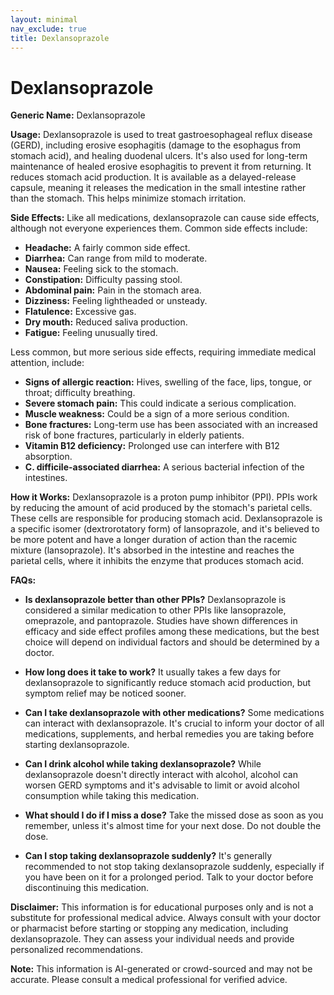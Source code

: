 ```yaml
---
layout: minimal
nav_exclude: true
title: Dexlansoprazole
---
```


# Dexlansoprazole

**Generic Name:** Dexlansoprazole

**Usage:** Dexlansoprazole is used to treat gastroesophageal reflux disease (GERD), including erosive esophagitis (damage to the esophagus from stomach acid), and healing duodenal ulcers.  It's also used for long-term maintenance of healed erosive esophagitis to prevent it from returning. It reduces stomach acid production.  It is available as a delayed-release capsule, meaning it releases the medication in the small intestine rather than the stomach. This helps minimize stomach irritation.


**Side Effects:**  Like all medications, dexlansoprazole can cause side effects, although not everyone experiences them.  Common side effects include:

* **Headache:** A fairly common side effect.
* **Diarrhea:** Can range from mild to moderate.
* **Nausea:**  Feeling sick to the stomach.
* **Constipation:** Difficulty passing stool.
* **Abdominal pain:** Pain in the stomach area.
* **Dizziness:** Feeling lightheaded or unsteady.
* **Flatulence:** Excessive gas.
* **Dry mouth:** Reduced saliva production.
* **Fatigue:** Feeling unusually tired.


Less common, but more serious side effects, requiring immediate medical attention, include:

* **Signs of allergic reaction:** Hives, swelling of the face, lips, tongue, or throat; difficulty breathing.
* **Severe stomach pain:**  This could indicate a serious complication.
* **Muscle weakness:**  Could be a sign of a more serious condition.
* **Bone fractures:** Long-term use has been associated with an increased risk of bone fractures, particularly in elderly patients.
* **Vitamin B12 deficiency:** Prolonged use can interfere with B12 absorption.
* **C. difficile-associated diarrhea:**  A serious bacterial infection of the intestines.


**How it Works:** Dexlansoprazole is a proton pump inhibitor (PPI).  PPIs work by reducing the amount of acid produced by the stomach's parietal cells.  These cells are responsible for producing stomach acid.  Dexlansoprazole is a specific isomer (dextrorotatory form) of lansoprazole, and it's believed to be more potent and have a longer duration of action than the racemic mixture (lansoprazole).  It's absorbed in the intestine and reaches the parietal cells, where it inhibits the enzyme that produces stomach acid.


**FAQs:**

* **Is dexlansoprazole better than other PPIs?**  Dexlansoprazole is considered a similar medication to other PPIs like lansoprazole, omeprazole, and pantoprazole.  Studies have shown differences in efficacy and side effect profiles among these medications, but the best choice will depend on individual factors and should be determined by a doctor.

* **How long does it take to work?**  It usually takes a few days for dexlansoprazole to significantly reduce stomach acid production, but symptom relief may be noticed sooner.

* **Can I take dexlansoprazole with other medications?**  Some medications can interact with dexlansoprazole.  It's crucial to inform your doctor of all medications, supplements, and herbal remedies you are taking before starting dexlansoprazole.

* **Can I drink alcohol while taking dexlansoprazole?**  While dexlansoprazole doesn't directly interact with alcohol, alcohol can worsen GERD symptoms and it's advisable to limit or avoid alcohol consumption while taking this medication.

* **What should I do if I miss a dose?**  Take the missed dose as soon as you remember, unless it's almost time for your next dose.  Do not double the dose.

* **Can I stop taking dexlansoprazole suddenly?**  It's generally recommended to not stop taking dexlansoprazole suddenly, especially if you have been on it for a prolonged period.  Talk to your doctor before discontinuing this medication.


**Disclaimer:** This information is for educational purposes only and is not a substitute for professional medical advice. Always consult with your doctor or pharmacist before starting or stopping any medication, including dexlansoprazole. They can assess your individual needs and provide personalized recommendations.


**Note:** This information is AI-generated or crowd-sourced and may not be accurate. Please consult a medical professional for verified advice.